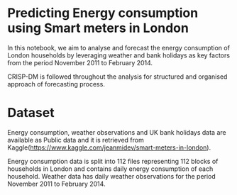 # Predicting Energy consumption using Smart meters in London

In this notebook, we aim to analyse and forecast the energy consumption of London households by leveraging weather and bank holidays as key factors from the period November 2011 to February 2014. 

CRISP-DM is followed throughout the analysis for structured and organised approach of forecasting process. 

# Dataset

Energy consumption, weather observations and UK bank holidays data are available as Public data and it is retrieved from Kaggle(https://www.kaggle.com/jeanmidev/smart-meters-in-london). 

Energy consumption data is split into 112 files representing 112 blocks of households in London and contains daily energy consumption of each household. Weather data has daily weather observations for the period November 2011 to February 2014. 

